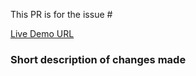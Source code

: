 This PR is for the issue #

[Live Demo URL](your_link_goes_here)

### Short description of changes made
